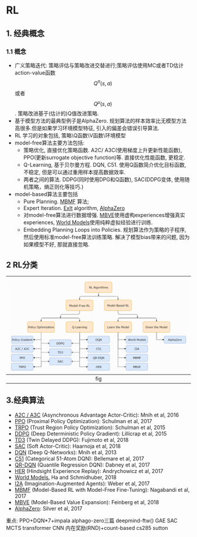 # RL

## 1. 经典概念

### 1.1 概念

- 广义策略迭代: 策略评估与策略改进交替进行;策略评估使用MC或者TD估计action-value函数$$Q^\pi(s,a)$$或者$$Q^\mu(s,a)$$. 策略改进基于(估计的)Q值改进策略.
- 基于模型方法的最典型例子是AlphaZero. 规划算法的样本效率比无模型方法高很多.但是如果学习环境模型特征, 引入的偏差会错误引导算法.
- RL 学习的对象包括, 策略\Q函数\V函数\环境模型
- model-free算法主要方法包括:
  - 策略优化, 直接优化策略函数. A2C/ A3C(使用梯度上升更新性能函数), PPO(更新surrogate objective function)等. 直接优化性能函数, 更稳定.
  - Q-Learning, 基于贝尔曼方程. DQN, C51. 使用Q函数简介优化目标函数, 不稳定, 但是可以通过重用样本提高数据效率.
  - 两者之间的算法. DDPG(同时使用DPG和Q函数), SAC(DDPG变体, 使用随机策略，熵正则化等技巧.)
- model-based算法主要包括
  - Pure Planning. [MBMF](https://sites.google.com/view/mbmf) 算法;
  - Expert Iteration.  [ExIt](https://arxiv.org/abs/1705.08439) algorithm, [AlphaZero](https://arxiv.org/pdf/1712.01815.pdf)
  - 对model-free算法进行数据增强. [MBVE](https://arxiv.org/abs/1803.00101)使用虚构experiences增强真实experiences, [World Models](https://worldmodels.github.io/)使用纯粹虚拟经验进行训练.
  - Embedding Planning Loops into Policies. 规划算法作为策略的子程序, 然后使用标准model-free算法训练策略. 解决了模型bias带来的问题, 因为如果模型不好, 那就直接忽略.

## 2 RL分类

| ![](img/2020_12_21_16_11_24.png) |
| :------------------------------: |
|               fig                |

## 3.经典算法

- [A2C / A3C](https://arxiv.org/abs/1602.01783) (Asynchronous Advantage Actor-Critic): Mnih et al, 2016
- [PPO](https://arxiv.org/abs/1707.06347) (Proximal Policy Optimization): Schulman et al, 2017 
- [TRPO](https://arxiv.org/abs/1502.05477) (Trust Region Policy Optimization): Schulman et al, 2015
- [DDPG](https://arxiv.org/abs/1509.02971) (Deep Deterministic Policy Gradient): Lillicrap et al, 2015
- [TD3](https://arxiv.org/abs/1802.09477) (Twin Delayed DDPG): Fujimoto et al, 2018
- [SAC](https://arxiv.org/abs/1801.01290) (Soft Actor-Critic): Haarnoja et al, 2018
- [DQN](https://www.cs.toronto.edu/~vmnih/docs/dqn.pdf) (Deep Q-Networks): Mnih et al, 2013
- [C51](https://arxiv.org/abs/1707.06887) (Categorical 51-Atom DQN): Bellemare et al, 2017
- [QR-DQN](https://arxiv.org/abs/1710.10044) (Quantile Regression DQN): Dabney et al, 2017
- [HER](https://arxiv.org/abs/1707.01495) (Hindsight Experience Replay): Andrychowicz et al, 2017
- [World Models.]() Ha and Schmidhuber, 2018
- [I2A](https://arxiv.org/abs/1707.06203) (Imagination-Augmented Agents): Weber et al, 2017 
- [MBMF](https://sites.google.com/view/mbmf) (Model-Based RL with Model-Free Fine-Tuning): Nagabandi et al, 2017 
- [MBVE](https://arxiv.org/abs/1803.00101) (Model-Based Value Expansion): Feinberg et al, 2018
- [AlphaZero](https://arxiv.org/abs/1712.01815): Silver et al, 2017 

重点:
PPO+DQN*7+impala
alphago-zero三篇
deepmind-ftw()
GAE
SAC
MCTS
transformer
CNN
内在奖励(RND)+count-based
cs285
sutton
